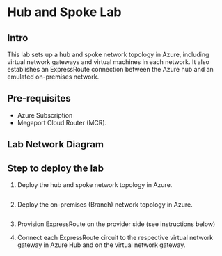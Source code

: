 # Hub and Spoke Lab

## Intro

This lab sets up a hub and spoke network topology in Azure, including virtual network gateways and virtual machines in each network. It also establishes an ExpressRoute connection between the Azure hub and an emulated on-premises network.

## Pre-requisites

- Azure Subscription
- Megaport Cloud Router (MCR).

## Lab Network Diagram

## Step to deploy the lab

1. Deploy the hub and spoke network topology in Azure.

```bash
```

2. Deploy the on-premises (Branch) network topology in Azure.

```bash
```

3. Provision ExpressRoute on the provider side (see instructions below)

4. Connect each ExpressRoute circuit to the respective virtual network gateway in Azure Hub and on the virtual network gateway.

```bash
```
